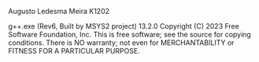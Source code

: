 Augusto Ledesma Meira K1202

g++.exe (Rev6, Built by MSYS2 project) 13.2.0
Copyright (C) 2023 Free Software Foundation, Inc.
This is free software; see the source for copying conditions.  There is NO 
warranty; not even for MERCHANTABILITY or FITNESS FOR A PARTICULAR PURPOSE.
